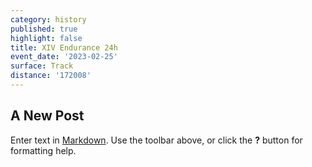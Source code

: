 ```yaml
---
category: history
published: true
highlight: false
title: XIV Endurance 24h
event_date: '2023-02-25'
surface: Track
distance: '172008'
---
```

## A New Post

Enter text in [Markdown](http://daringfireball.net/projects/markdown/). Use the toolbar above, or click the **?** button for formatting help.
